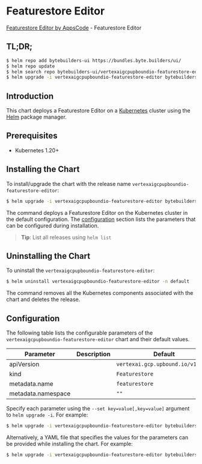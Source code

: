 # Featurestore Editor

[Featurestore Editor by AppsCode](https://byte.builders) - Featurestore Editor

## TL;DR;

```bash
$ helm repo add bytebuilders-ui https://bundles.byte.builders/ui/
$ helm repo update
$ helm search repo bytebuilders-ui/vertexaigcpupboundio-featurestore-editor --version=v0.4.18
$ helm upgrade -i vertexaigcpupboundio-featurestore-editor bytebuilders-ui/vertexaigcpupboundio-featurestore-editor -n default --create-namespace --version=v0.4.18
```

## Introduction

This chart deploys a Featurestore Editor on a [Kubernetes](http://kubernetes.io) cluster using the [Helm](https://helm.sh) package manager.

## Prerequisites

- Kubernetes 1.20+

## Installing the Chart

To install/upgrade the chart with the release name `vertexaigcpupboundio-featurestore-editor`:

```bash
$ helm upgrade -i vertexaigcpupboundio-featurestore-editor bytebuilders-ui/vertexaigcpupboundio-featurestore-editor -n default --create-namespace --version=v0.4.18
```

The command deploys a Featurestore Editor on the Kubernetes cluster in the default configuration. The [configuration](#configuration) section lists the parameters that can be configured during installation.

> **Tip**: List all releases using `helm list`

## Uninstalling the Chart

To uninstall the `vertexaigcpupboundio-featurestore-editor`:

```bash
$ helm uninstall vertexaigcpupboundio-featurestore-editor -n default
```

The command removes all the Kubernetes components associated with the chart and deletes the release.

## Configuration

The following table lists the configurable parameters of the `vertexaigcpupboundio-featurestore-editor` chart and their default values.

|     Parameter      | Description |                   Default                    |
|--------------------|-------------|----------------------------------------------|
| apiVersion         |             | <code>vertexai.gcp.upbound.io/v1beta1</code> |
| kind               |             | <code>Featurestore</code>                    |
| metadata.name      |             | <code>featurestore</code>                    |
| metadata.namespace |             | <code>""</code>                              |


Specify each parameter using the `--set key=value[,key=value]` argument to `helm upgrade -i`. For example:

```bash
$ helm upgrade -i vertexaigcpupboundio-featurestore-editor bytebuilders-ui/vertexaigcpupboundio-featurestore-editor -n default --create-namespace --version=v0.4.18 --set apiVersion=vertexai.gcp.upbound.io/v1beta1
```

Alternatively, a YAML file that specifies the values for the parameters can be provided while
installing the chart. For example:

```bash
$ helm upgrade -i vertexaigcpupboundio-featurestore-editor bytebuilders-ui/vertexaigcpupboundio-featurestore-editor -n default --create-namespace --version=v0.4.18 --values values.yaml
```
